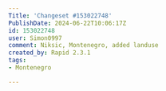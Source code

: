 ```yaml
---
Title: 'Changeset #153022748'
PublishDate: 2024-06-22T10:06:17Z
id: 153022748
user: Simon0997
comment: Niksic, Montenegro, added landuse
created_by: Rapid 2.3.1
tags:
- Montenegro

---
```


